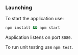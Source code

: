 ### Launching

To start the application use:

```bash
npm install && npm start
```

Application listens on port `8080`. 

To run unit testing use `npm test`.
